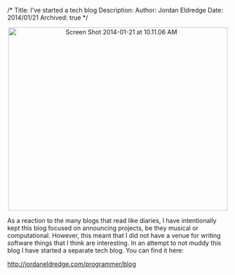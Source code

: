 /*
Title: I've started a tech blog
Description:
Author: Jordan Eldredge
Date: 2014/01/21
Archived: true
*/

<p style="text-align: center;"><a href="http://jordaneldredge.com/programmer/blog"><img class="aligncenter size-large wp-image-1554" alt="Screen Shot 2014-01-21 at 10.11.06 AM" src="http://blog.classicalcode.com/wp-content/uploads/2014/01/Screen-Shot-2014-01-21-at-10.11.06-AM-500x418.png" width="500" height="418" /></a></p>
As a reaction to the many blogs that read like diaries, I have intentionally kept this blog focused on announcing projects, be they musical or computational. However, this meant that I did not have a venue for writing software things that I think are interesting. In an attempt to not muddy this blog I have started a separate tech blog. You can find it here:

<a href="http://jordaneldredge.com/programmer/blog">http://jordaneldredge.com/programmer/blog</a>
